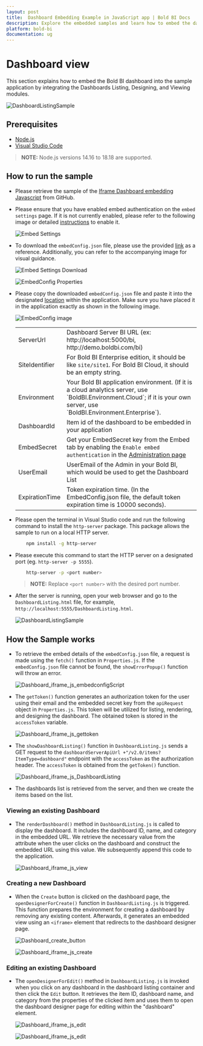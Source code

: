 ```yaml
---
layout: post
title:  Dashboard Embedding Example in JavaScript app | Bold BI Docs
description: Explore the embedded samples and learn how to embed the dashboard of the Bold BI application in a JavaScript based Web applications using iFrame.
platform: bold-bi
documentation: ug
---
```


# Dashboard view

This section explains how to embed the Bold BI dashboard into the sample application by integrating the Dashboards Listing, Designing, and Viewing modules.

![DashboardListingSample](/static/assets/iFrame-based/sample/images/dashboard-sample.png)

## Prerequisites

* [Node.js](https://nodejs.org/en/)
* [Visual Studio Code](https://code.visualstudio.com/download)
> **NOTE:** Node.js versions 14.16 to 18.18 are supported.

## How to run the sample

* Please retrieve the sample of the [Iframe Dashboard embedding Javascript](https://github.com/boldbi/iframe-dashboard-javascript-sample) from GitHub.
* Please ensure that you have enabled embed authentication on the `embed settings` page. If it is not currently enabled, please refer to the following image or detailed [instructions](/site-administration/embed-settings/#get-embed-secret-code) to enable it. 

    ![Embed Settings](/static/assets/javascript/sample/images/embed-settings.png)

* To download the `embedConfig.json` file, please use the provided [link](/site-administration/embed-settings/#get-embed-configuration-file) as a reference. Additionally, you can refer to the accompanying image for visual guidance.

    ![Embed Settings Download](/static/assets/javascript/sample/images/embed-settings-download.png)

    ![EmbedConfig Properties](/static/assets/javascript/sample/images/prop-core.png)

* Please copy the downloaded `embedConfig.json` file and paste it into the designated [location](https://github.com/boldbi/iframe-dashboard-javascript-sample) within the application. Make sure you have placed it in the application exactly as shown in the following image.

    ![EmbedConfig image](/static/assets/iFrame-based/sample/images/dashboard-iframe.png)

    <meta charset="utf-8"/>
    <table>
    <tbody>
    <tr>
    <td align="left">ServerUrl</td>
    <td align="left">Dashboard Server BI URL (ex: http://localhost:5000/bi, http://demo.boldbi.com/bi)</td>
    </tr>
    <tr>
    <td align="left">SiteIdentifier</td>
    <td align="left">For Bold BI Enterprise edition, it should be like <code>site/site1</code>. For Bold BI Cloud, it should be an empty string.</td>
    </tr>
    <tr>
    <td align="left">Environment</td>
    <td align="left">Your Bold BI application environment. (If it is a cloud analytics server, use `BoldBI.Environment.Cloud`; if it is your own server, use `BoldBI.Environment.Enterprise`).</td>
    </tr>
    <tr>
    <td align="left">DashboardId</td>
    <td align="left">Item id of the dashboard to be embedded in your application</td>
    </tr>
    <tr>
    <td align="left">EmbedSecret</td>
    <td align="left">Get your EmbedSecret key from the Embed tab by enabling the <code>Enable embed authentication</code> in the <a href='https://help.boldbi.com/embedded-bi/site-administration/embed-settings/'>Administration page</a></td>
    </tr>
    <tr>
    <td align="left">UserEmail</td>
    <td align="left">UserEmail of the Admin in your Bold BI, which would be used to get the Dashboard List </td>
    </tr>
    <tr>
    <td align="left">ExpirationTime</td>
    <td align="left">Token expiration time. (In the EmbedConfig.json file, the default token expiration time is 10000 seconds).</td>
    </tr>
    </tbody>
    </table>
* Please open the terminal in Visual Studio code and run the following command to install the `http-server` package. This package allows the sample to run on a local HTTP server.
    ```bash
        npm install -g http-server
    ```
* Please execute this command to start the HTTP server on a designated port (eg. `http-server -p 5555`).
    ```bash
        http-server -p <port number>
    ```
    > **NOTE:** Replace `<port number>` with the desired port number.
* After the server is running, open your web browser and go to the `DashboardListing.html` file, for example, `http://localhost:5555/DashboardListing.html`.

    ![DashboardListingSample](/static/assets/iFrame-based/sample/images/dashboard-sample.png)

## How the Sample works

* To retrieve the embed details of the `embedConfig.json` file, a request is made using the `fetch()` function in `Properties.js`. If the `embedConfig.json` file cannot be found, the `showErrorPopup()` function will throw an error.

    ![Dashboard_iframe_js_embedconfigScript](/static/assets/iFrame-based/sample/images/dashboard-embedconfigfetch.png)

* The `getToken()` function generates an authorization token for the user using their email and the embedded secret key from the `apiRequest` object in `Properties.js`. This token will be utilized for listing, rendering, and designing the dashboard. The obtained token is stored in the `accessToken` variable.

    ![Dashboard_iframe_js_gettoken](/static/assets/iFrame-based/sample/images/dashboard-gettoken.png)

* The `showDashboardListing()` function in `DashboardListing.js` sends a GET request to the `dashboardServerApiUrl +"/v2.0/items?ItemType=dashboard"` endpoint with the `accessToken` as the authorization header. The `accessToken` is obtained from the `getToken()` function. 

    ![Dashboard_iframe_js_DashboardListing](/static/assets/iFrame-based/sample/images/dashboard-listing.png)  

* The dashboards list is retrieved from the server, and then we create the items based on the list.

###  Viewing an existing Dashboard

* The `renderDashboard()` method in `DashboardListing.js` is called to display the dashboard. It includes the dashboard ID, name, and category in the embedded URL. We retrieve the necessary value from the attribute when the user clicks on the dashboard and construct the embedded URL using this value. We subsequently append this code to the application.

    ![Dashboard_iframe_js_view](/static/assets/iFrame-based/sample/images/dashboard-view-code.png)

### Creating a new Dashboard

* When the `Create` button is clicked on the dashboard page, the `openDesignerForCreate()` function in `DashboardListing.js` is triggered. This function prepares the environment for creating a dashboard by removing any existing content. Afterwards, it generates an embedded view using an `<iframe>` element that redirects to the dashboard designer page.

	![Dashboard_create_button](/static/assets/iFrame-based/sample/images/dashboard-create-page.png)

	![Dashboard_iframe_js_create](/static/assets/iFrame-based/sample/images/dashboard-create-code.png)

###  Editing an existing Dashboard

* The `openDesignerForEdit()` method in `DashboardListing.js` is invoked when you click on any dashboard in the dashboard listing container and then click the `Edit` button. It retrieves the item ID, dashboard name, and category from the properties of the clicked item and uses them to open the dashboard designer page for editing within the "dashboard" element.

    ![Dashboard_iframe_js_edit](/static/assets/iFrame-based/sample/images/dashboard-edit-page.png)

    ![Dashboard_iframe_js_edit](/static/assets/iFrame-based/sample/images/dashboard-edit-code.png)
